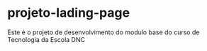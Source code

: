 # projeto-lading-page
Este é o projeto de desenvolvimento do modulo base do curso de Tecnologia da Escola DNC
